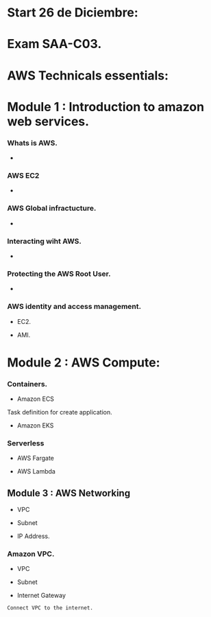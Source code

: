 # Start 26 de Diciembre:
# Exam SAA-C03.



# AWS Technicals essentials:


# Module 1 : Introduction to amazon web services.


### Whats is AWS.

+

### AWS EC2

+

### AWS Global infractucture.

+

### Interacting wiht AWS.

+

### Protecting the AWS Root User.

+

### AWS identity and access management.

+ EC2.

+ AMI.


# Module 2 : AWS Compute:

### Containers.

+ Amazon ECS

Task definition for create application.

+ Amazon EKS

### Serverless

+ AWS Fargate

+ AWS Lambda

## Module 3 : AWS Networking 

+ VPC

+ Subnet

+ IP Address.

### Amazon VPC.

+ VPC

+ Subnet

+ Internet Gateway

```
Connect VPC to the internet.

```
